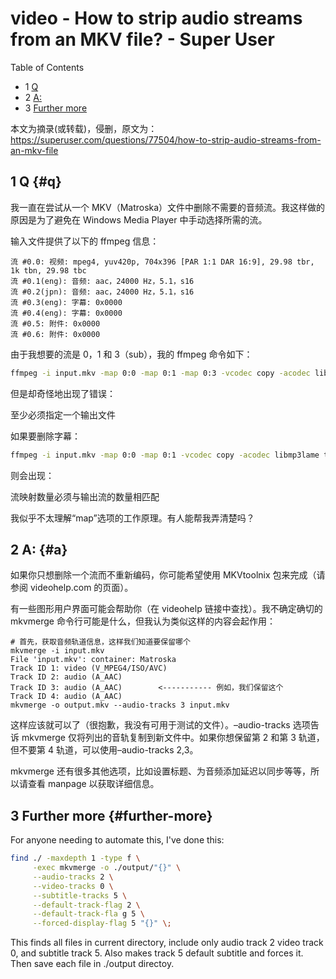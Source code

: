 # video - How to strip audio streams from an MKV file? - Super User


<div class="ox-hugo-toc toc has-section-numbers">

<div class="heading">Table of Contents</div>

- <span class="section-num">1</span> [Q](#q)
- <span class="section-num">2</span> [A:](#a)
- <span class="section-num">3</span> [Further more](#further-more)

</div>
<!--endtoc-->


本文为摘录(或转载)，侵删，原文为： https://superuser.com/questions/77504/how-to-strip-audio-streams-from-an-mkv-file



## <span class="section-num">1</span> Q {#q}

我一直在尝试从一个 MKV（Matroska）文件中删除不需要的音频流。我这样做的原因是为了避免在 Windows Media Player 中手动选择所需的流。

输入文件提供了以下的 ffmpeg 信息：

```text
流 #0.0: 视频: mpeg4, yuv420p, 704x396 [PAR 1:1 DAR 16:9], 29.98 tbr, 1k tbn, 29.98 tbc
流 #0.1(eng): 音频: aac，24000 Hz，5.1，s16
流 #0.2(jpn): 音频: aac，24000 Hz，5.1，s16
流 #0.3(eng): 字幕: 0x0000
流 #0.4(eng): 字幕: 0x0000
流 #0.5: 附件: 0x0000
流 #0.6: 附件: 0x0000
```

由于我想要的流是 0，1 和 3（sub），我的 ffmpeg 命令如下：

```sh
ffmpeg -i input.mkv -map 0:0 -map 0:1 -map 0:3 -vcodec copy -acodec libmp3lame -newsubtitle test.mkv
```

但是却奇怪地出现了错误：

至少必须指定一个输出文件

如果要删除字幕：

```sh
ffmpeg -i input.mkv -map 0:0 -map 0:1 -vcodec copy -acodec libmp3lame test.mkv
```

则会出现：

流映射数量必须与输出流的数量相匹配

我似乎不太理解“map”选项的工作原理。有人能帮我弄清楚吗？


## <span class="section-num">2</span> A: {#a}

如果你只想删除一个流而不重新编码，你可能希望使用 MKVtoolnix 包来完成（请参阅 videohelp.com
的页面）。

有一些图形用户界面可能会帮助你（在 videohelp 链接中查找）。我不确定确切的 mkvmerge 命令行可能是什么，但我认为类似这样的内容会起作用：

```text
# 首先，获取音频轨道信息，这样我们知道要保留哪个
mkvmerge -i input.mkv
File 'input.mkv': container: Matroska
Track ID 1: video (V_MPEG4/ISO/AVC)
Track ID 2: audio (A_AAC)
Track ID 3: audio (A_AAC)        <----------- 例如，我们保留这个
Track ID 4: audio (A_AAC)
mkvmerge -o output.mkv --audio-tracks 3 input.mkv
```

这样应该就可以了（很抱歉，我没有可用于测试的文件）。&#x2013;audio-tracks 选项告诉 mkvmerge 仅将列出的音轨复制到新文件中。如果你想保留第 2 和第 3 轨道，但不要第 4 轨道，可以使用&#x2013;audio-tracks 2,3。

mkvmerge 还有很多其他选项，比如设置标题、为音频添加延迟以同步等等，所以请查看 manpage 以获取详细信息。


## <span class="section-num">3</span> Further more {#further-more}

For anyone needing to automate this, I've done this:

```sh
find ./ -maxdepth 1 -type f \
     -exec mkvmerge -o ./output/"{}" \
     --audio-tracks 2 \
     --video-tracks 0 \
     --subtitle-tracks 5 \
     --default-track-flag 2 \
     --default-track-fla g 5 \
     --forced-display-flag 5 "{}" \;
```

This finds all files in current directory, include only audio track 2 video track 0, and
subtitle track 5. Also makes track 5 default subtitle and forces it. Then save each file
in ./output directoy.

